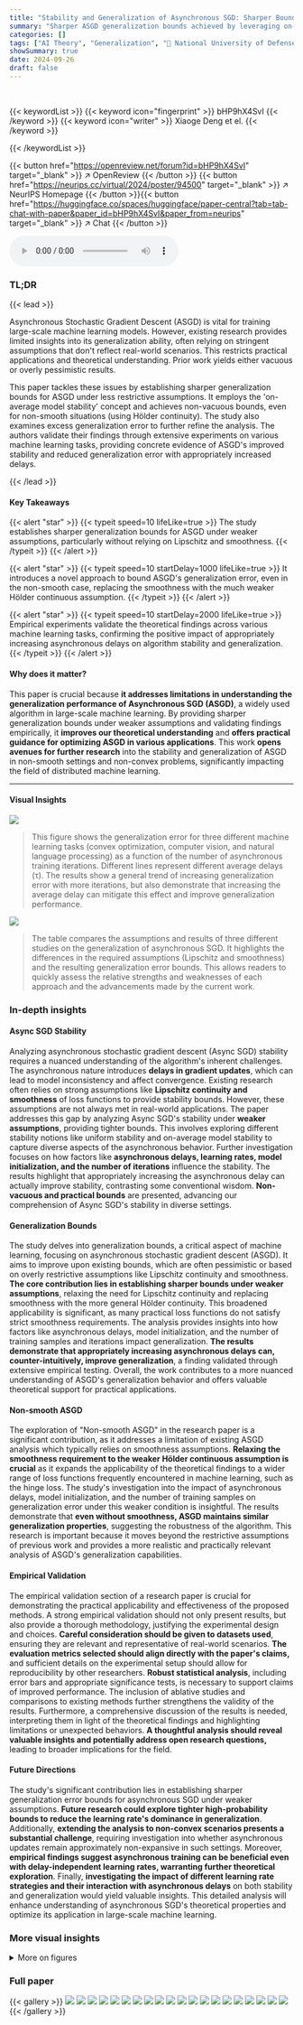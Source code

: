 ```yaml
---
title: "Stability and Generalization of Asynchronous SGD: Sharper Bounds Beyond Lipschitz and Smoothness"
summary: "Sharper ASGD generalization bounds achieved by leveraging on-average model stability, even without Lipschitz and smoothness assumptions; validated with diverse machine learning models."
categories: []
tags: ["AI Theory", "Generalization", "🏢 National University of Defense Technology",]
showSummary: true
date: 2024-09-26
draft: false
---
```


<br>

{{< keywordList >}}
{{< keyword icon="fingerprint" >}} bHP9hX4SvI {{< /keyword >}}
{{< keyword icon="writer" >}} Xiaoge Deng et el. {{< /keyword >}}
 
{{< /keywordList >}}

{{< button href="https://openreview.net/forum?id=bHP9hX4SvI" target="_blank" >}}
↗ OpenReview
{{< /button >}}
{{< button href="https://neurips.cc/virtual/2024/poster/94500" target="_blank" >}}
↗ NeurIPS Homepage
{{< /button >}}{{< button href="https://huggingface.co/spaces/huggingface/paper-central?tab=tab-chat-with-paper&paper_id=bHP9hX4SvI&paper_from=neurips" target="_blank" >}}
↗ Chat
{{< /button >}}



<audio controls>
    <source src="https://ai-paper-reviewer.com/bHP9hX4SvI/podcast.wav" type="audio/wav">
    Your browser does not support the audio element.
</audio>


### TL;DR


{{< lead >}}

Asynchronous Stochastic Gradient Descent (ASGD) is vital for training large-scale machine learning models. However, existing research provides limited insights into its generalization ability, often relying on stringent assumptions that don't reflect real-world scenarios.  This restricts practical applications and theoretical understanding.  Prior work yields either vacuous or overly pessimistic results.

This paper tackles these issues by establishing sharper generalization bounds for ASGD under less restrictive assumptions.  It employs the 'on-average model stability' concept and achieves non-vacuous bounds, even for non-smooth situations (using Hölder continuity). The study also examines excess generalization error to further refine the analysis.  The authors validate their findings through extensive experiments on various machine learning tasks, providing concrete evidence of ASGD's improved stability and reduced generalization error with appropriately increased delays.

{{< /lead >}}


#### Key Takeaways

{{< alert "star" >}}
{{< typeit speed=10 lifeLike=true >}} The study establishes sharper generalization bounds for ASGD under weaker assumptions, particularly without relying on Lipschitz and smoothness. {{< /typeit >}}
{{< /alert >}}

{{< alert "star" >}}
{{< typeit speed=10 startDelay=1000 lifeLike=true >}} It introduces a novel approach to bound ASGD's generalization error, even in the non-smooth case, replacing the smoothness with the much weaker Hölder continuous assumption. {{< /typeit >}}
{{< /alert >}}

{{< alert "star" >}}
{{< typeit speed=10 startDelay=2000 lifeLike=true >}} Empirical experiments validate the theoretical findings across various machine learning tasks, confirming the positive impact of appropriately increasing asynchronous delays on algorithm stability and generalization. {{< /typeit >}}
{{< /alert >}}

#### Why does it matter?
This paper is crucial because **it addresses limitations in understanding the generalization performance of Asynchronous SGD (ASGD)**, a widely used algorithm in large-scale machine learning.  By providing sharper generalization bounds under weaker assumptions and validating findings empirically, it **improves our theoretical understanding** and **offers practical guidance for optimizing ASGD in various applications**. This work **opens avenues for further research** into the stability and generalization of ASGD in non-smooth settings and non-convex problems, significantly impacting the field of distributed machine learning.

------
#### Visual Insights



![](https://ai-paper-reviewer.com/bHP9hX4SvI/figures_8_1.jpg)

> This figure shows the generalization error for three different machine learning tasks (convex optimization, computer vision, and natural language processing) as a function of the number of asynchronous training iterations.  Different lines represent different average delays (τ).  The results show a general trend of increasing generalization error with more iterations, but also demonstrate that increasing the average delay can mitigate this effect and improve generalization performance. 





![](https://ai-paper-reviewer.com/bHP9hX4SvI/tables_31_1.jpg)

> The table compares the assumptions and results of three different studies on the generalization of asynchronous SGD.  It highlights the differences in the required assumptions (Lipschitz and smoothness) and the resulting generalization error bounds. This allows readers to quickly assess the relative strengths and weaknesses of each approach and the advancements made by the current work.





### In-depth insights


#### Async SGD Stability
Analyzing asynchronous stochastic gradient descent (Async SGD) stability requires a nuanced understanding of the algorithm's inherent challenges.  The asynchronous nature introduces **delays in gradient updates**, which can lead to model inconsistency and affect convergence.  Existing research often relies on strong assumptions like **Lipschitz continuity and smoothness** of loss functions to provide stability bounds. However, these assumptions are not always met in real-world applications. The paper addresses this gap by analyzing Async SGD's stability under **weaker assumptions**, providing tighter bounds. This involves exploring different stability notions like uniform stability and on-average model stability to capture diverse aspects of the asynchronous behavior.  Further investigation focuses on how factors like **asynchronous delays, learning rates, model initialization, and the number of iterations** influence the stability.  The results highlight that appropriately increasing the asynchronous delay can actually improve stability, contrasting some conventional wisdom. **Non-vacuous and practical bounds** are presented, advancing our comprehension of Async SGD's stability in diverse settings.

#### Generalization Bounds
The study delves into generalization bounds, a critical aspect of machine learning, focusing on asynchronous stochastic gradient descent (ASGD).  It aims to improve upon existing bounds, which are often pessimistic or based on overly restrictive assumptions like Lipschitz continuity and smoothness. **The core contribution lies in establishing sharper bounds under weaker assumptions**, relaxing the need for Lipschitz continuity and replacing smoothness with the more general Hölder continuity.  This broadened applicability is significant, as many practical loss functions do not satisfy strict smoothness requirements.  The analysis provides insights into how factors like asynchronous delays, model initialization, and the number of training samples and iterations impact generalization.  **The results demonstrate that appropriately increasing asynchronous delays can, counter-intuitively, improve generalization**,  a finding validated through extensive empirical testing.  Overall, the work contributes to a more nuanced understanding of ASGD's generalization behavior and offers valuable theoretical support for practical applications.

#### Non-smooth ASGD
The exploration of "Non-smooth ASGD" in the research paper is a significant contribution, as it addresses a limitation of existing ASGD analysis which typically relies on smoothness assumptions. **Relaxing the smoothness requirement to the weaker Hölder continuous assumption is crucial** as it expands the applicability of the theoretical findings to a wider range of loss functions frequently encountered in machine learning, such as the hinge loss.  The study's investigation into the impact of asynchronous delays, model initialization, and the number of training samples on generalization error under this weaker condition is insightful.  The results demonstrate that **even without smoothness, ASGD maintains similar generalization properties**, suggesting the robustness of the algorithm.  This research is important because it moves beyond the restrictive assumptions of previous work and provides a more realistic and practically relevant analysis of ASGD's generalization capabilities.

#### Empirical Validation
The empirical validation section of a research paper is crucial for demonstrating the practical applicability and effectiveness of the proposed methods.  A strong empirical validation should not only present results, but also provide a thorough methodology, justifying the experimental design and choices. **Careful consideration should be given to datasets used**, ensuring they are relevant and representative of real-world scenarios.  **The evaluation metrics selected should align directly with the paper's claims,** and sufficient details on the experimental setup should allow for reproducibility by other researchers.  **Robust statistical analysis**, including error bars and appropriate significance tests, is necessary to support claims of improved performance.  The inclusion of ablative studies and comparisons to existing methods further strengthens the validity of the results.  Furthermore, a comprehensive discussion of the results is needed, interpreting them in light of the theoretical findings and highlighting limitations or unexpected behaviors.  **A thoughtful analysis should reveal valuable insights and potentially address open research questions,** leading to broader implications for the field.

#### Future Directions
The study's significant contribution lies in establishing sharper generalization error bounds for asynchronous SGD under weaker assumptions. **Future research could explore tighter high-probability bounds to reduce the learning rate's dominance in generalization**.  Additionally, **extending the analysis to non-convex scenarios presents a substantial challenge**, requiring investigation into whether asynchronous updates remain approximately non-expansive in such settings.  Moreover, **empirical findings suggest asynchronous training can be beneficial even with delay-independent learning rates, warranting further theoretical exploration**.  Finally, **investigating the impact of different learning rate strategies and their interaction with asynchronous delays** on both stability and generalization would yield valuable insights.  This detailed analysis will enhance understanding of asynchronous SGD's theoretical properties and optimize its application in large-scale machine learning.


### More visual insights

<details>
<summary>More on figures
</summary>


![](https://ai-paper-reviewer.com/bHP9hX4SvI/figures_29_1.jpg)

> This figure shows how the on-average model stability changes with the number of training iterations and the average delay (τ) in three different machine learning tasks: convex optimization on RCV1, computer vision (CV) task on CIFAR100, and natural language processing (NLP) task on SST-2.  As the number of iterations increases, the stability decreases for all delay values.  The stability is better for larger delay values (τ).


![](https://ai-paper-reviewer.com/bHP9hX4SvI/figures_29_2.jpg)

> This figure shows how the on-average model stability changes with respect to the number of training iterations and the average asynchronous delay (τ).  Across three different machine learning tasks (convex optimization, computer vision, and natural language processing), the stability generally decreases as the number of iterations increases.  However, increasing the average delay tends to improve the stability, suggesting that a larger delay mitigates some negative effects of asynchronous updates.


![](https://ai-paper-reviewer.com/bHP9hX4SvI/figures_30_1.jpg)

> This figure shows the generalization error for three different machine learning tasks (convex optimization, computer vision, and natural language processing) when trained using the Asynchronous Stochastic Gradient Descent (ASGD) algorithm.  The x-axis represents the number of iterations during training, and the different colored lines represent different average delays (τ). The figure demonstrates that increasing the average delay can mitigate the negative impact of asynchronous updates on generalization performance, especially as the number of training iterations increases.


![](https://ai-paper-reviewer.com/bHP9hX4SvI/figures_30_2.jpg)

> This figure shows the generalization error curves for three different machine learning tasks (convex optimization, computer vision, and natural language processing) trained using the Asynchronous Stochastic Gradient Descent (ASGD) algorithm.  The x-axis represents the number of training iterations, and different colored lines represent different average delays (τ) in the ASGD algorithm.  The results demonstrate that increasing the asynchronous delay (τ) can improve generalization performance, especially in the later stages of training.  However, as the training iterations increase, the generalization error tends to worsen, regardless of the delay.


</details>






### Full paper

{{< gallery >}}
<img src="https://ai-paper-reviewer.com/bHP9hX4SvI/1.png" class="grid-w50 md:grid-w33 xl:grid-w25" />
<img src="https://ai-paper-reviewer.com/bHP9hX4SvI/2.png" class="grid-w50 md:grid-w33 xl:grid-w25" />
<img src="https://ai-paper-reviewer.com/bHP9hX4SvI/3.png" class="grid-w50 md:grid-w33 xl:grid-w25" />
<img src="https://ai-paper-reviewer.com/bHP9hX4SvI/4.png" class="grid-w50 md:grid-w33 xl:grid-w25" />
<img src="https://ai-paper-reviewer.com/bHP9hX4SvI/5.png" class="grid-w50 md:grid-w33 xl:grid-w25" />
<img src="https://ai-paper-reviewer.com/bHP9hX4SvI/6.png" class="grid-w50 md:grid-w33 xl:grid-w25" />
<img src="https://ai-paper-reviewer.com/bHP9hX4SvI/7.png" class="grid-w50 md:grid-w33 xl:grid-w25" />
<img src="https://ai-paper-reviewer.com/bHP9hX4SvI/8.png" class="grid-w50 md:grid-w33 xl:grid-w25" />
<img src="https://ai-paper-reviewer.com/bHP9hX4SvI/9.png" class="grid-w50 md:grid-w33 xl:grid-w25" />
<img src="https://ai-paper-reviewer.com/bHP9hX4SvI/10.png" class="grid-w50 md:grid-w33 xl:grid-w25" />
<img src="https://ai-paper-reviewer.com/bHP9hX4SvI/11.png" class="grid-w50 md:grid-w33 xl:grid-w25" />
<img src="https://ai-paper-reviewer.com/bHP9hX4SvI/12.png" class="grid-w50 md:grid-w33 xl:grid-w25" />
<img src="https://ai-paper-reviewer.com/bHP9hX4SvI/13.png" class="grid-w50 md:grid-w33 xl:grid-w25" />
<img src="https://ai-paper-reviewer.com/bHP9hX4SvI/14.png" class="grid-w50 md:grid-w33 xl:grid-w25" />
<img src="https://ai-paper-reviewer.com/bHP9hX4SvI/15.png" class="grid-w50 md:grid-w33 xl:grid-w25" />
<img src="https://ai-paper-reviewer.com/bHP9hX4SvI/16.png" class="grid-w50 md:grid-w33 xl:grid-w25" />
<img src="https://ai-paper-reviewer.com/bHP9hX4SvI/17.png" class="grid-w50 md:grid-w33 xl:grid-w25" />
<img src="https://ai-paper-reviewer.com/bHP9hX4SvI/18.png" class="grid-w50 md:grid-w33 xl:grid-w25" />
<img src="https://ai-paper-reviewer.com/bHP9hX4SvI/19.png" class="grid-w50 md:grid-w33 xl:grid-w25" />
<img src="https://ai-paper-reviewer.com/bHP9hX4SvI/20.png" class="grid-w50 md:grid-w33 xl:grid-w25" />
{{< /gallery >}}